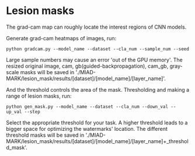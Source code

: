 # Lesion masks
The grad-cam map can roughly locate the interest regions of CNN models. 

Generate grad-cam heatmaps of images, run:

	python gradcam.py --model_name --dataset --cla_num --sample_num --seed
 
Large sample numbers may cause an error 'out of the GPU memory'. The resized original image, cam, gb(guided-backpropagation), cam_gb, gray-scale masks will be saved in './MIAD-MARK/lesion_mask/results/[dataset]/[model_name]/[layer_name]'. 

And the threshold controls the area of the mask. Thresholding and making a range of lesion masks, run:

	python gen_mask.py --model_name --dataset --cla_num --down_val --up_val --step

Select the appropriate threshold for your task. A higher threshold leads to a bigger space for optimizing the watermarks' location. The different threshold masks will be saved in './MIAD-MARK/lesion_mask/results/[dataset]/[model_name]/[layer_name]+_threshold_mask'.

  
